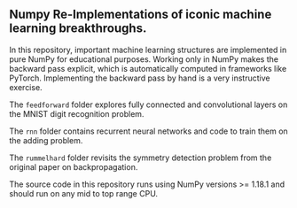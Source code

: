Numpy Re-Implementations of iconic machine learning breakthroughs.
------------------------------------------------------------------

In this repository, important machine learning structures are implemented 
in pure NumPy for educational purposes. Working only in NumPy makes the backward
pass explicit, which is automatically computed in frameworks like PyTorch.
Implementing the backward pass by hand is a very instructive exercise.

The ```feedforward``` folder explores fully connected and convolutional
layers on the MNIST digit recognition problem.

The ```rnn``` folder contains recurrent neural networks and code to train them
on the adding problem.

The ```rummelhard``` folder revisits the symmetry detection problem from
the original paper on backpropagation.

The source code in this repository runs using NumPy versions >= 1.18.1
and should run on any mid to top range CPU.


